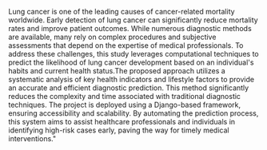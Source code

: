 Lung cancer is one of the leading causes of cancer-related mortality worldwide. Early detection of lung cancer can significantly reduce mortality rates and improve patient outcomes. While numerous diagnostic methods are available, many rely on complex procedures and subjective assessments that depend on the expertise of medical professionals. To address these challenges, this study leverages computational techniques to predict the likelihood of lung cancer development based on an individual's habits and current health status.The proposed approach utilizes a systematic analysis of key health indicators and lifestyle factors to provide an accurate and efficient diagnostic prediction. This method significantly reduces the complexity and time associated with traditional diagnostic techniques. The project is deployed using a Django-based framework, ensuring accessibility and scalability. By automating the prediction process, this system aims to assist healthcare professionals and individuals in identifying high-risk cases early, paving the way for timely medical interventions."

